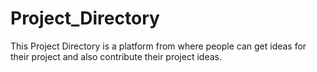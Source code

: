 # Project_Directory


This Project Directory is a platform from where people can get ideas for their project and also contribute their project ideas.
